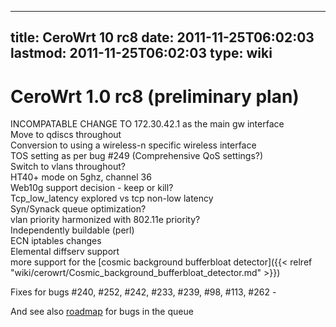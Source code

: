 
---
title: CeroWrt 10 rc8
date: 2011-11-25T06:02:03
lastmod: 2011-11-25T06:02:03
type: wiki
---
CeroWrt 1.0 rc8 (preliminary plan)
==================================

INCOMPATABLE CHANGE TO 172.30.42.1 as the main gw interface\
Move to qdiscs throughout\
Conversion to using a wireless-n specific wireless interface\
TOS setting as per bug \#249 (Comprehensive QoS settings?)\
Switch to vlans throughout?\
HT40+ mode on 5ghz, channel 36\
Web10g support decision - keep or kill?\
Tcp\_low\_latency explored vs tcp non-low latency\
Syn/Synack queue optimization?\
vlan priority harmonized with 802.11e priority?\
Independently buildable (perl)\
ECN iptables changes\
Elemental diffserv support\
more support for the [cosmic background bufferbloat detector]({{< relref "wiki/cerowrt/Cosmic_background_bufferbloat_detector.md" >}})

Fixes for bugs \#240, \#252, \#242, \#233, \#239, \#98, \#113, \#262 -

And see also
[roadmap](http://www.bufferbloat.net/projects/cerowrt/roadmap) for bugs
in the queue
